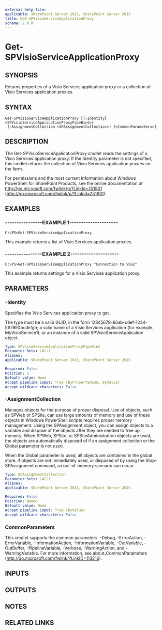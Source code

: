```yaml
---
external help file: 
applicable: SharePoint Server 2013, SharePoint Server 2016
title: Get-SPVisioServiceApplicationProxy
schema: 2.0.0
---
```


# Get-SPVisioServiceApplicationProxy

## SYNOPSIS
Returns properties of a Visio Services application proxy or a collection of Visio Services application proxies.

## SYNTAX

```
Get-SPVisioServiceApplicationProxy [[-Identity] <SPVisioServiceApplicationProxyPipeBind>]
 [-AssignmentCollection <SPAssignmentCollection>] [<CommonParameters>]
```

## DESCRIPTION
The Get-SPVisioServiceApplicationProxy cmdlet reads the settings of a Visio Services application proxy.
If the Identity parameter is not specified, this cmdlet returns the collection of Visio Services application proxies on the farm.

For permissions and the most current information about Windows PowerShell for SharePoint Products, see the online documentation at http://go.microsoft.com/fwlink/p/?LinkId=251831 (http://go.microsoft.com/fwlink/p/?LinkId=251831).

## EXAMPLES

### ----------------EXAMPLE 1--------------------- 
```
C:\PS>Get-SPVisioServiceApplicationProxy
```

This example returns a list of Visio Services application proxies.

### ----------------EXAMPLE 2--------------------- 
```
C:\PS>Get-SPVisioServiceApplicationProxy "Connection to VGS2"
```

This example returns settings for a Visio Services application proxy.

## PARAMETERS

### -Identity
Specifies the Visio Services application proxy to get.

The type must be a valid GUID, in the form 12345678-90ab-cdef-1234-567890bcdefgh; a valid name of a Visio Services application (for example, MyVisioService1); or an instance of a valid SPVisioServiceApplication object.

```yaml
Type: SPVisioServiceApplicationProxyPipeBind
Parameter Sets: (All)
Aliases: 
Applicable: SharePoint Server 2013, SharePoint Server 2016

Required: False
Position: 1
Default value: None
Accept pipeline input: True (ByPropertyName, ByValue)
Accept wildcard characters: False
```

### -AssignmentCollection
Manages objects for the purpose of proper disposal.
Use of objects, such as SPWeb or SPSite, can use large amounts of memory and use of these objects in Windows PowerShell scripts requires proper memory management.
Using the SPAssignment object, you can assign objects to a variable and dispose of the objects after they are needed to free up memory.
When SPWeb, SPSite, or SPSiteAdministration objects are used, the objects are automatically disposed of if an assignment collection or the Global parameter is not used.

When the Global parameter is used, all objects are contained in the global store.
If objects are not immediately used, or disposed of by using the Stop-SPAssignment command, an out-of-memory scenario can occur.

```yaml
Type: SPAssignmentCollection
Parameter Sets: (All)
Aliases: 
Applicable: SharePoint Server 2013, SharePoint Server 2016

Required: False
Position: Named
Default value: None
Accept pipeline input: True (ByValue)
Accept wildcard characters: False
```

### CommonParameters
This cmdlet supports the common parameters: -Debug, -ErrorAction, -ErrorVariable, -InformationAction, -InformationVariable, -OutVariable, -OutBuffer, -PipelineVariable, -Verbose, -WarningAction, and -WarningVariable. For more information, see about_CommonParameters (http://go.microsoft.com/fwlink/?LinkID=113216).

## INPUTS

## OUTPUTS

## NOTES

## RELATED LINKS

